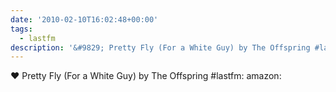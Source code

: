 ```yaml
---
date: '2010-02-10T16:02:48+00:00'
tags:
  - lastfm
description: '&#9829; Pretty Fly (For a White Guy) by The Offspring #lastfm:  amazon: '
---
```

&#9829; Pretty Fly (For a White Guy) by The Offspring #lastfm:  amazon: 
